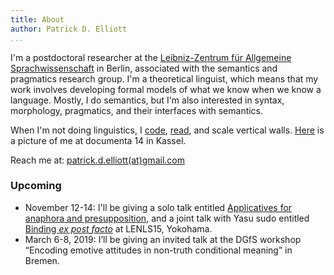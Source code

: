 ```yaml
---
title: About 
author: Patrick D. Elliott
...
```


I'm a postdoctoral researcher at the [Leibniz-Zentrum für Allgemeine Sprachwissenschaft](https://www.zas.gwz-berlin.de) in Berlin, associated with the semantics and pragmatics research group. I'm a theoretical linguist, which means that my work involves developing formal models of what we know when we know a language. Mostly, I do semantics, but I'm also interested in syntax, morphology, pragmatics, and their interfaces with semantics. 

When I'm not doing linguistics, I [code](https://github.com/patrl), [read](https://www.goodreads.com/user/show/59694544-patrick-elliott), and scale vertical walls. [Here](images/documenta.jpg) is a picture of me at documenta 14 in Kassel. 

Reach me at: [patrick.d.elliott(at)gmail.com](mailto:patrick.d.elliott@gmail.com)

### Upcoming

- November 12-14: I'll be giving a solo talk entitled [Applicatives for anaphora and presupposition](https://keybase.pub/patrl/abstracts/applicatives.pdf), and a joint talk with Yasu sudo entitled [Binding *ex post facto*](https://keybase.pub/patrl/abstracts/bindingExPostFacto.pdf) at LENLS15, Yokohama.
- March 6-8, 2019: I’ll be giving an invited talk at the DGfS workshop “Encoding emotive attitudes in non-truth conditional meaning” in Bremen.
